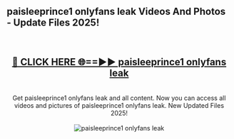 <h2>paisleeprince1 onlyfans leak Videos And Photos - Update Files 2025!</h2>
<br>
<div align="center">
<h2><a href="https://top-ai-tools.click/QrbHav" rel="nofollow">🔴 CLICK HERE 🌐==►► paisleeprince1 onlyfans leak</a></h2>
<br>
Get paisleeprince1 onlyfans leak and all content. Now you can access all videos and pictures of paisleeprince1 onlyfans leak. New Updated Files 2025!
<br>
<br>
<a href="https://top-ai-tools.click/QrbHav" rel="nofollow" data-target="animated-image.originalLink"><img src="https://i.ibb.co.com/WyWwxjT/player-gif2.gif" alt="paisleeprince1 onlyfans leak" style="max-width: 100%; display: inline-block;" data-target="animated-image.originalImage"></a>
</div>
<br>